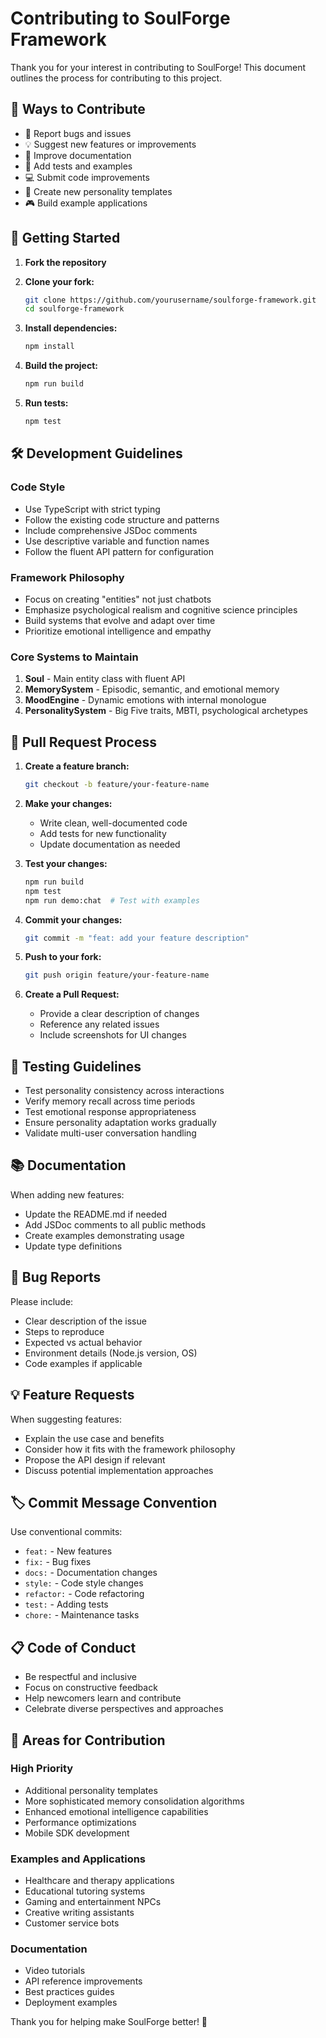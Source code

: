 # Contributing to SoulForge Framework

Thank you for your interest in contributing to SoulForge! This document outlines the process for contributing to this project.

## 🌟 Ways to Contribute

- 🐛 Report bugs and issues
- 💡 Suggest new features or improvements
- 📝 Improve documentation
- 🧪 Add tests and examples
- 💻 Submit code improvements
- 🎨 Create new personality templates
- 🎮 Build example applications

## 🚀 Getting Started

1. **Fork the repository**
2. **Clone your fork:**
   ```bash
   git clone https://github.com/yourusername/soulforge-framework.git
   cd soulforge-framework
   ```

3. **Install dependencies:**
   ```bash
   npm install
   ```

4. **Build the project:**
   ```bash
   npm run build
   ```

5. **Run tests:**
   ```bash
   npm test
   ```

## 🛠️ Development Guidelines

### Code Style
- Use TypeScript with strict typing
- Follow the existing code structure and patterns
- Include comprehensive JSDoc comments
- Use descriptive variable and function names
- Follow the fluent API pattern for configuration

### Framework Philosophy
- Focus on creating "entities" not just chatbots
- Emphasize psychological realism and cognitive science principles
- Build systems that evolve and adapt over time
- Prioritize emotional intelligence and empathy

### Core Systems to Maintain
1. **Soul** - Main entity class with fluent API
2. **MemorySystem** - Episodic, semantic, and emotional memory
3. **MoodEngine** - Dynamic emotions with internal monologue
4. **PersonalitySystem** - Big Five traits, MBTI, psychological archetypes

## 📝 Pull Request Process

1. **Create a feature branch:**
   ```bash
   git checkout -b feature/your-feature-name
   ```

2. **Make your changes:**
   - Write clean, well-documented code
   - Add tests for new functionality
   - Update documentation as needed

3. **Test your changes:**
   ```bash
   npm run build
   npm test
   npm run demo:chat  # Test with examples
   ```

4. **Commit your changes:**
   ```bash
   git commit -m "feat: add your feature description"
   ```

5. **Push to your fork:**
   ```bash
   git push origin feature/your-feature-name
   ```

6. **Create a Pull Request:**
   - Provide a clear description of changes
   - Reference any related issues
   - Include screenshots for UI changes

## 🧪 Testing Guidelines

- Test personality consistency across interactions
- Verify memory recall across time periods
- Test emotional response appropriateness
- Ensure personality adaptation works gradually
- Validate multi-user conversation handling

## 📚 Documentation

When adding new features:
- Update the README.md if needed
- Add JSDoc comments to all public methods
- Create examples demonstrating usage
- Update type definitions

## 🐛 Bug Reports

Please include:
- Clear description of the issue
- Steps to reproduce
- Expected vs actual behavior
- Environment details (Node.js version, OS)
- Code examples if applicable

## 💡 Feature Requests

When suggesting features:
- Explain the use case and benefits
- Consider how it fits with the framework philosophy
- Propose the API design if relevant
- Discuss potential implementation approaches

## 🏷️ Commit Message Convention

Use conventional commits:
- `feat:` - New features
- `fix:` - Bug fixes
- `docs:` - Documentation changes
- `style:` - Code style changes
- `refactor:` - Code refactoring
- `test:` - Adding tests
- `chore:` - Maintenance tasks

## 📋 Code of Conduct

- Be respectful and inclusive
- Focus on constructive feedback
- Help newcomers learn and contribute
- Celebrate diverse perspectives and approaches

## 🎯 Areas for Contribution

### High Priority
- Additional personality templates
- More sophisticated memory consolidation algorithms
- Enhanced emotional intelligence capabilities
- Performance optimizations
- Mobile SDK development

### Examples and Applications
- Healthcare and therapy applications
- Educational tutoring systems
- Gaming and entertainment NPCs
- Creative writing assistants
- Customer service bots

### Documentation
- Video tutorials
- API reference improvements
- Best practices guides
- Deployment examples

Thank you for helping make SoulForge better! 🌟
